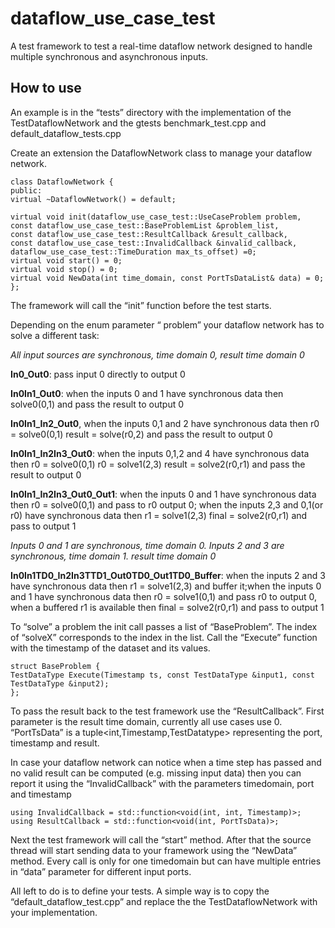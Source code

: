# dataflow_use_case_test

A test framework to test a real-time dataflow network designed to handle multiple synchronous and asynchronous inputs.

## How to use

An example is in the “tests” directory with the implementation of the TestDataflowNetwork and the gtests
benchmark_test.cpp and default_dataflow_tests.cpp

Create an extension the DataflowNetwork class to manage your dataflow network.

 ```
 class DataflowNetwork {
 public:
 virtual ~DataflowNetwork() = default;

 virtual void init(dataflow_use_case_test::UseCaseProblem problem, const dataflow_use_case_test::BaseProblemList &problem_list,
 const dataflow_use_case_test::ResultCallback &result_callback,
 const dataflow_use_case_test::InvalidCallback &invalid_callback,
 dataflow_use_case_test::TimeDuration max_ts_offset) =0;
 virtual void start() = 0;
 virtual void stop() = 0;
 virtual void NewData(int time_domain, const PortTsDataList& data) = 0;
 };

 ```

The framework will call the “init” function before the test starts.

Depending on the enum parameter “ problem” your dataflow network has to solve a different task:

*All input sources are synchronous, time domain 0, result time domain 0*

**In0_Out0**: pass input 0 directly to output 0

**In0In1_Out0**: when the inputs 0 and 1 have synchronous data then solve0(0,1) and pass the result to output 0

**In0In1_In2_Out0**, when the inputs 0,1 and 2 have synchronous data then r0 = solve0(0,1) result = solve(r0,2) and pass
the result to output 0

**In0In1_In2In3_Out0**: when the inputs 0,1,2 and 4 have synchronous data then r0 = solve0(0,1) r0 = solve1(2,3) result
= solve2(r0,r1) and pass the result to output 0

**In0In1_In2In3_Out0_Out1**: when the inputs 0 and 1 have synchronous data then r0 = solve0(0,1) and pass to r0 output
0; when the inputs 2,3 and 0,1(or r0) have synchronous data then r1 = solve1(2,3) final = solve2(r0,r1) and pass to
output 1

*Inputs 0 and 1 are synchronous, time domain 0. Inputs 2 and 3 are synchronous, time domain 1. result time domain 0*

**In0In1TD0_In2In3TTD1_Out0TD0_Out1TD0_Buffer**: when the inputs 2 and 3 have synchronous data then r1 = solve1(2,3) and
buffer it;when the inputs 0 and 1 have synchronous data then r0 = solve1(0,1) and pass r0 to output 0, when a buffered
r1 is available then final = solve2(r0,r1) and pass to output 1

To “solve” a problem the init call passes a list of “BaseProblem”. The index of “solveX” corresponds to the index in the
list. Call the “Execute” function with the timestamp of the dataset and its values.

 ```
struct BaseProblem {
 TestDataType Execute(Timestamp ts, const TestDataType &input1, const TestDataType &input2);
 };
 ```

To pass the result back to the test framework use the “ResultCallback”.
First parameter is the result time domain, currently all use cases use 0.
“PortTsData” is a tuple<int,Timestamp,TestDatatype>  representing the port, timestamp and result.

In case your dataflow network can notice when a time step has passed and no valid result can be computed (e.g. missing
input data) then you can report it using the “InvalidCallback” with the parameters timedomain, port and timestamp

 ```
using InvalidCallback = std::function<void(int, int, Timestamp)>;
using ResultCallback = std::function<void(int, PortTsData)>;
 ```

Next the test framework will call the “start” method.
After that the source thread will start sending data to your framework using the “NewData” method. Every call is only
for one timedomain but can have multiple entries in “data” parameter for different input ports.

All left to do is to define your tests. A simple way is to copy the “default_dataflow_test.cpp” and replace the the
TestDataflowNetwork with your implementation.